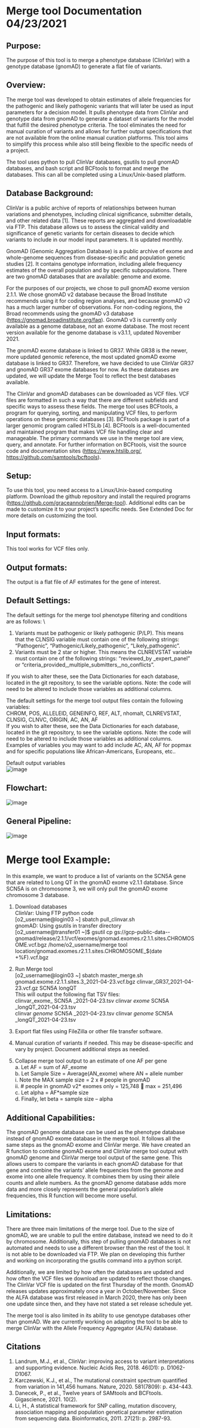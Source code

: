 # Merge tool Documentation 04/23/2021

## Purpose:
The purpose of this tool is to merge a phenotype database (ClinVar) with a genotype database (gnomAD) to generate a flat file of variants. 

## Overview:
The merge tool was developed to obtain estimates of allele frequencies for the pathogenic and likely pathogenic variants that will later be used as input parameters for a decision model. It pulls phenotype data from ClinVar and genotype data from gnomAD to generate a dataset of variants for the model that fulfill the desired phenotype criteria. The tool eliminates the need for manual curation of variants and allows for further output specifications that are not available from the online manual curation platforms. This tool aims to simplify this process while also still being flexible to the specific needs of a project.

The tool uses python to pull ClinVar databases, gsutils to pull gnomAD databases, and bash script and BCFtools to format and merge the databases. This can all be completed using a Linux/Unix-based platform. 

## Database Background:
ClinVar is a public archive of reports of relationships between human variations and phenotypes, including clinical significance, submitter details, and other related data [1]. These reports are aggregated and downloadable via FTP. This database allows us to assess the clinical validity and significance of genetic variants for certain diseases to decide which variants to include in our model input parameters. It is updated monthly. 

GnomAD (Genomic Aggregation Database) is a public archive of exome and whole-genome sequences from disease-specific and population genetic studies [2]. It contains genotype information, including allele frequency estimates of the overall population and by specific subpopulations. There are two gnomAD databases that are available: genome and exome. 

For the purposes of our projects, we chose to pull gnomAD exome version 2.1.1. We chose gnomAD v2 database because the Broad Institute recommends using it for coding region analyses, and because gnomAD v2 has a much larger number of observations. For non-coding regions, the Broad recommends using the gnomAD v3 database (https://gnomad.broadinstitute.org/faq). GnomAD v3 is currently only available as a genome database, not an exome database. The most recent version available for the genome database is v3.1.1, updated November 2021.

The gnomAD exome database is linked to GR37. While GR38 is the newer, more updated genomic reference, the most updated gnomAD exome database is linked to GR37. Therefore, we have decided to use ClinVar GR37 and gnomAD GR37 exome databases for now. As these databases are updated, we will update the Merge Tool to reflect the best databases available.  

The ClinVar and gnomAD databases can be downloaded as VCF files. VCF files are formatted in such a way that there are different subfields and specific ways to assess these fields. The merge tool uses BCFtools, a program for querying, sorting, and manipulating VCF files, to perform operations on these genomic databases [3]. BCFtools package is part of a larger genomic program called HTSLib [4]. BCFtools is a well-documented and maintained program that makes VCF file handling clear and manageable. The primary commands we use in the merge tool are view, query, and annotate. For further information on BCFtools, visit the source code and documentation sites (https://www.htslib.org/, https://github.com/samtools/bcftools).  

## Setup:
To use this tool, you need access to a Linux/Unix-based computing platform. Download the github repository and install the required programs (https://github.com/graceannobrien/Merge-tool). Additional edits can be made to customize it to your project’s specific needs. See Extended Doc for more details on customizing the tool.

## Input formats:
This tool works for VCF files only.

## Output formats:
The output is a flat file of AF estimates for the gene of interest. 

## Default Settings:
The default settings for the merge tool phenotype filtering and conditions are as follows:
\
1.	Variants must be pathogenic or likely pathogenic (P/LP). This means that the CLNSIG variable must contain one of the following strings: “Pathogenic”, “Pathogenic/Likely_pathogenic”, “Likely_pathogenic”.
2.	Variants must be 2 star or higher. This means the CLNREVSTAT variable must contain one of the following strings: “reviewed_by _expert_panel” or “criteria_provided,_multiple_submitters,_no_conflicts”. 

If you wish to alter these, see the Data Dictionaries for each database, located in the git repository, to see the variable options. Note: the code will need to be altered to include those variables as additional columns. 

The default settings for the merge tool output files contain the following variables:
\
CHROM, POS, ALLELEID, GENEINFO, REF, ALT, nhomalt, CLNREVSTAT, CLNSIG, CLNVC, ORIGIN, AC, AN, AF
\
If you wish to alter these, see the Data Dictionaries for each database, located in the git repository, to see the variable options. Note: the code will need to be altered to include those variables as additional columns. Examples of variables you may want to add include AC, AN, AF for popmax and for specific populations like African-Americans, Europeans, etc.. 

Default output variables
\
![image](https://user-images.githubusercontent.com/67425562/116254829-ae101580-a73f-11eb-83c1-33c71208c6c9.png)

## Flowchart:
![image](https://user-images.githubusercontent.com/67425562/116253392-70f75380-a73e-11eb-88fa-029774d36201.png)

## General Pipeline:
![image](https://user-images.githubusercontent.com/67425562/121228831-3b747880-c85b-11eb-982c-73709a541fbd.png)


# Merge tool Example:
In this example, we want to produce a list of variants on the SCN5A gene that are related to Long QT in the gnomAD exome v2.1.1 database. Since SCN5A is on chromosome 3, we will only pull the gnomAD exome chromosome 3 database. 

1.	Download databases
\
ClinVar: Using FTP python code
\
[o2_username@login03 ~] sbatch pull_clinvar.sh
\
gnomAD: Using gsutils in transfer directory
\
[o2_username@transfer01 ~]$ gsutil cp gs://gcp-public-data--gnomad/release/2.1.1/vcf/exomes/gnomad.exomes.r2.1.1.sites.CHROMOSOME.vcf.bgz /home/o2_username/merge tool location/gnomad.exomes.r2.1.1.sites.CHROMOSOME_$(date +%F).vcf.bgz
2.	Run Merge tool
\
[o2_username@login03 ~]  sbatch master_merge.sh 
gnomad.exome.r2.1.1.sites.3_2021-04-23.vcf.bgz clinvar_GR37_2021-04-23.vcf.gz SCN5A longQT
\
This will output the following flat TSV files:
\
clinvar_exome_ SCN5A _2021-04-23.tsv
clinvar _exome_ SCN5A _longQT_2021-04-23.tsv
\
clinvar _genome_ SCN5A _2021-04-23.tsv
clinvar _genome_ SCN5A _longQT_2021-04-23.tsv

3.	Export flat files using FileZilla or other file transfer software.
4.	Manual curation of variants if needed. This may be disease-specific and vary by project. Document additional steps as needed.
5.	Collapse merge tool output to an estimate of one AF per gene
\
a.	Let AF = sum of AF_exome
\
b.	Let Sample Size = Average(AN_exome) where AN = allele number
\
      i. Note the MAX sample size = 2 x # people in gnomAD
\
      ii.	# people in gnomAD v2* exomes only = 125,748  max = 251,496
\
c.	Let alpha = AF*sample size
\
d.	Finally, let beta = sample size – alpha

## Additional Capabilities:
The gnomAD genome database can be used as the phenotype database instead of gnomAD exome database in the merge tool. It follows all the same steps as the gnomAD exome and ClinVar merge. We have created an R function to combine gnomAD exome and ClinVar merge tool output with gnomAD genome and ClinVar merge tool output of the same gene. This allows users to compare the variants in each gnomAD database for that gene and combine the variants’ allele frequencies from the genome and exome into one allele frequency. It combines them by using their allele counts and allele numbers. As the gnomAD genome database adds more data and more closely represents the general population’s allele frequencies, this R function will become more useful.

## Limitations:
There are three main limitations of the merge tool. Due to the size of gnomAD, we are unable to pull the entire database, instead we need to do it by chromosome. Additionally, this step of pulling gnomAD databases is not automated and needs to use a different browser than the rest of the tool. It is not able to be downloaded via FTP. We plan on developing this further and working on incorporating the gsutils command into a python script. 

Additionally, we are limited by how often the databases are updated and how often the VCF files we download are updated to reflect those changes. The ClinVar VCF file is updated on the first Thursday of the month. GnomAD releases updates approximately once a year in October/November. Since the ALFA database was first released in March 2020, there has only been one update since then, and they have not stated a set release schedule yet. 

The merge tool is also limited in its ability to use genotype databases other than gnomAD. We are currently working on adapting the tool to be able to merge ClinVar with the Allele Frequency Aggregator (ALFA) database.

## Citations
1.	Landrum, M.J., et al., ClinVar: improving access to variant interpretations and supporting evidence. Nucleic Acids Res, 2018. 46(D1): p. D1062-D1067.
2.	Karczewski, K.J., et al., The mutational constraint spectrum quantified from variation in 141,456 humans. Nature, 2020. 581(7809): p. 434-443.
3.	Danecek, P., et al., Twelve years of SAMtools and BCFtools. Gigascience, 2021. 10(2).
4.	Li, H., A statistical framework for SNP calling, mutation discovery, association mapping and population genetical parameter estimation from sequencing data. Bioinformatics, 2011. 27(21): p. 2987-93.
 


